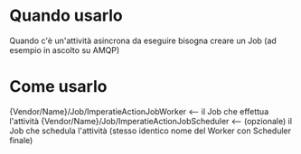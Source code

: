 # Quando usarlo

Quando c'è un'attività asincrona da eseguire bisogna creare un Job (ad esempio in ascolto su AMQP)

# Come usarlo

{Vendor/Name}/Job/ImperatieActionJobWorker <-- il Job che effettua l'attività
{Vendor/Name}/Job/ImperatieActionJobScheduler <-- (opzionale) il Job che schedula l'attività (stesso identico nome del Worker con Scheduler finale)